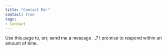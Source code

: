 ```yaml
---
title: "Contact Me!"
contact: true
tags:
- Contact
---
```


Use this page to, err, send me a message ...? I promise to respond within an amount of time.
